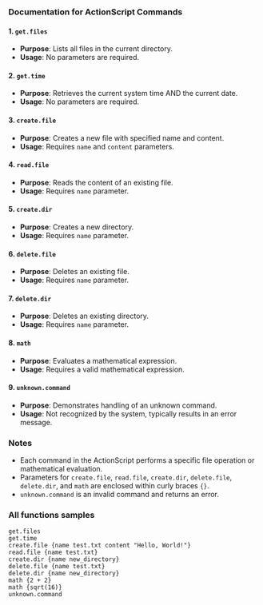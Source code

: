 ### Documentation for ActionScript Commands

#### 1. `get.files`

- **Purpose**: Lists all files in the current directory.
- **Usage**: No parameters are required.

#### 2. `get.time`

- **Purpose**: Retrieves the current system time AND the current date.
- **Usage**: No parameters are required.

#### 3. `create.file`

- **Purpose**: Creates a new file with specified name and content.
- **Usage**: Requires `name` and `content` parameters.

#### 4. `read.file`

- **Purpose**: Reads the content of an existing file.
- **Usage**: Requires `name` parameter.

#### 5. `create.dir`

- **Purpose**: Creates a new directory.
- **Usage**: Requires `name` parameter.

#### 6. `delete.file`

- **Purpose**: Deletes an existing file.
- **Usage**: Requires `name` parameter.

#### 7. `delete.dir`

- **Purpose**: Deletes an existing directory.
- **Usage**: Requires `name` parameter.

#### 8. `math`

- **Purpose**: Evaluates a mathematical expression.
- **Usage**: Requires a valid mathematical expression.

#### 9. `unknown.command`

- **Purpose**: Demonstrates handling of an unknown command.
- **Usage**: Not recognized by the system, typically results in an error message.

### Notes

- Each command in the ActionScript performs a specific file operation or mathematical evaluation.
- Parameters for `create.file`, `read.file`, `create.dir`, `delete.file`, `delete.dir`, and `math` are enclosed within curly braces `{}`.
- `unknown.command` is an invalid command and returns an error.

### All functions samples
```
get.files
get.time
create.file {name test.txt content "Hello, World!"}
read.file {name test.txt}
create.dir {name new_directory}
delete.file {name test.txt}
delete.dir {name new_directory}
math {2 + 2}
math {sqrt(16)}
unknown.command
```
